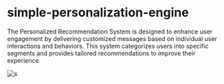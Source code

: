 # simple-personalization-engine

The Personalized Recommendation System is designed to enhance user engagement by delivering customized messages based on individual user interactions and behaviors. This system categorizes users into specific segments and provides tailored recommendations to improve their experience.

![s](https://github.com/NijatZeynalov/simple-personalization-engine/assets/31247506/93da6c1d-5222-4bed-a1e3-938a73329bf2)
